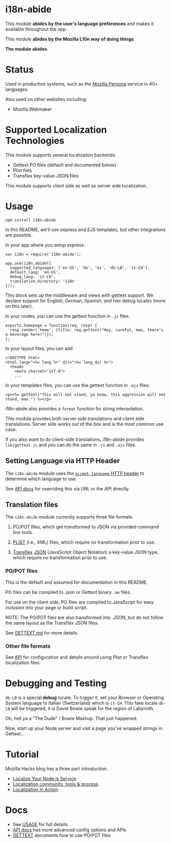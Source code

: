 # i18n-abide

This module **abides by the user's language preferences** and makes it available
throughout the app.

This module **abides by the Mozilla L10n way of doing things**.

**The module abides**.

# Status

Used in production systems, such as the
[Mozilla Persona](https://github.com/mozilla/browserid) service in 40+
languages.

Also used on other websites including:
* Mozilla Webmaker

# Supported Localization Technologies

This module supports several localization backends:
* Gettext PO files (default and documented below)
* Plist files
* Transflex key-value-JSON files

This module supports client side as well as server side localization.

# Usage

    npm install i18n-abide

In this README, we'll use express and EJS templates, but other
integrations are possible.

In your app where you setup express:

    var i18n = require('i18n-abide');

    app.use(i18n.abide({
      supported_languages: ['en-US', 'de', 'es', 'db-LB', 'it-CH'],
      default_lang: 'en-US',
      debug_lang: 'it-CH',
      translation_directory: 'i18n'
    }));

This block sets up the middleware and views with gettext support.
We declare support for English, German, Spanish, and two debug locales
(more on this later).

In your routes, you can use the gettext function in `.js` files.

    exports.homepage = function(req, resp) {
      resp.render('home', {title: req.gettext("Hey, careful, man, there's a beverage here!")});
    };

In your layout files, you can add

    <!DOCTYPE html>
    <html lang="<%= lang %>" dir="<%= lang_dir %>">
      <head>
        <meta charset="utf-8">
        ...

In your templates files, you can use the gettext function in `.ejs` files:

    <p><%= gettext("This will not stand, ya know, this aggression will not stand, man.") %></p>

i18n-abide also provides a `format` function for string interpolation.

This module provides both server side translations and client side translations.
Server side works out of the box and is the most common use case.

If you also want to do client-side translations,
i18n-abide provides `lib/gettext.js` and you can do the same in `.js` and
`.ejs` files.

## Setting Language via HTTP Header

The `i18n-abide` module uses the
[`accept-language` HTTP header](http://www.w3.org/Protocols/rfc2616/rfc2616-sec14.html#sec14.4)
to determine which language to use.

See [API docs](./docs/API.md) for overriding this via URL or the API directly.

## Translation files

The `i18n-abide` module currently supports three file formats.

1) PO/POT files, which get transformed to JSON via provided command line tools.

2) [PLIST](https://developer.apple.com/library/mac/documentation/Darwin/Reference/ManPages/man5/plist.5.html) (i.e., XML)
files, which require no transformation prior to use.

3) [Transflex](http://support.transifex.com/customer/portal/articles/1223004-key-value-json-files) [JSON](https://developer.mozilla.org/en/docs/JSON)
(JavaScript Object Notation) a key-value JSON type,
which require no transformation prior to use.

### PO/POT files

This is the default and assumed for documentation in this README.

PO files can be compiled to .json or Gettext binary `.mo` files.

For use on the client side,
PO files are compiled to JavaScript for easy inclusion into your page or build
script.

NOTE: The PO/POT files are also transformed into .JSON,
but do not follow the same layout as the Transflex JSON files.

See [GETTEXT.md](docs/GETTEXT.md) for more details.

### Other file formats

See [API](docs/API.md) for configuration and details around using Plist or Transflex localization files.


# Debugging and Testing

`db-LB` is a special **debug** locale.
To trigger it, set your Browser or Operating System language to Italian
(Switzerland) which is `it-CH`.
This fake locale `db-LB` will be triggered,
it is David Bowie speak for the region of Labyrinth.

Oh, hell ya a "The Dude" / Bowie Mashup.
That just happened.

Now,
start up your Node server and visit a page you've wrapped strings in Gettext...

# Tutorial

Mozilla Hacks blog has a three part introduction.

* [Localize Your Node.js Service](https://hacks.mozilla.org/2013/04/localize-your-node-js-service-part-1-of-3-a-node-js-holiday-season-part-9/)
* [Localization community, tools & process](https://hacks.mozilla.org/2013/04/localization-community-tools-process-part-2-of-3-a-node-js-holiday-season-part-10/)
* [Localization in Action](https://hacks.mozilla.org/2013/04/localization-in-action-part-3-of-3-a-node-js-holiday-season-part-11/)

# Docs
* See [USAGE](./docs/USAGE.md) for full details.
* [API docs](./docs/API.md) has more advanced config options and APIs
* [GETTEXT](./dcos/GETTEXT.md) documents how to use PO/POT files